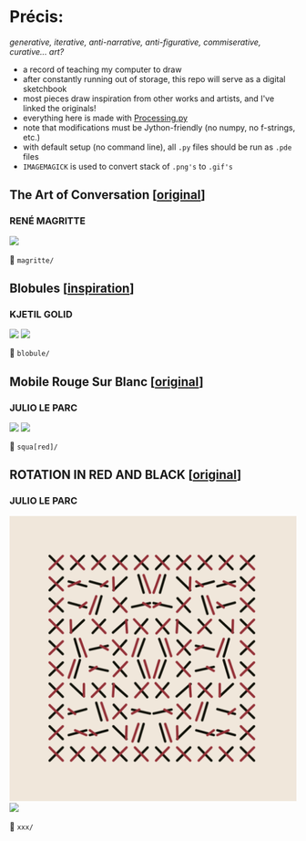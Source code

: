 # Précis: 
*generative, iterative, anti-narrative, anti-figurative, commiserative, curative... art?*   
    
- a record of teaching my computer to draw
- after constantly running out of storage, this repo will serve as a digital sketchbook 
- most pieces draw inspiration from other works and artists, and I've linked the originals! 
- everything here is made with [Processing.py](https://py.processing.org/)
- note that modifications must be Jython-friendly (no numpy, no f-strings, etc.)
- with default setup (no command line), all `.py` files should be run as `.pde` files
- `IMAGEMAGICK` is used to convert stack of `.png's` to `.gif's`
    
<!-- - there are directions to get things running on any IDE, MUST be on version 1.8.0_202 of Java ... -->
 
## The Art of Conversation \[[original](http://imagespoetrysilence.blogspot.com/2018/01/the-art-of-conversation-by-rene.html)\]  
### RENÉ MAGRITTE  
  
![](magritte/cloud_conversations.gif)  

:open_file_folder: `magritte/`

## Blobules \[[inspiration](https://twitter.com/kGolid/status/1279204707618209793)\]
### KJETIL GOLID
![](blobule/blobule1_drip.gif)
![](blobule/blobule1_rotate.gif)

:open_file_folder: `blobule/`


## Mobile Rouge Sur Blanc \[[original](https://www.artsy.net/artwork/julio-le-parc-mobile-rouge-sur-blanc-1)\]  
### JULIO LE PARC 
   
![](squa\[red\]/squa\[red\]_dark.gif)
![](squa\[red\]/squa\[red\]_ppl.gif)  

:open_file_folder: `squa[red]/`


## ROTATION IN RED AND BLACK \[[original](https://www.metmuseum.org/art/collection/search/815338)\]  
### JULIO LE PARC  
![](xxx/stills/cc4.png)
<img src="xxx/gifs/xxx_replica_motion.gif" width=830>

:open_file_folder: `xxx/`


<!-- ## The Red Act  
![](redact/redact.gif)

:open_file_folder: `redact/` -->